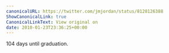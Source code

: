 ```yaml
---
canonicalURL: https://twitter.com/jmjordan/status/8128126388
ShowCanonicalLink: true
CanonicalLinkText: View original on
date: 2010-01-23T23:36:25+00:00
---
```

104 days until graduation.
